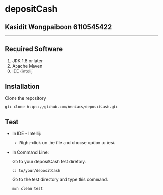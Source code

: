 # depositCash
## Kasidit Wongpaiboon 6110545422

---

## Required Software
1. JDK 1.8 or later
2. Apache Maven
3. IDE (intelij)


## Installation
Clone the repository

```
git Clone https://github.com/BenZacs/depostiCash.git
```


## Test
- In IDE - Intellij: 

    - Right-click on the file and choose option to test.

- In Command Line: 

    Go to your depositCash test diretory.
    ```
    cd to/your/depositCash
    ```
    Go to the test directory and type this command.
    ```
    mvn clean test
    ```
